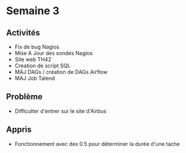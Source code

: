 # Semaine 3

## Activités
- Fix de bug Nagios
- Mise A Jour des sondes Nagios  
- Site web TH42
- Creation de script SQL
- MAJ DAGs / création de DAGs Airflow
- MAJ Job Talend
  
## Problème
- Difficulter d'entrer sur le site d'Airbus

## Appris
- Fonctionnement avec des 0.5 pour déterminer la durée d'une tache 

